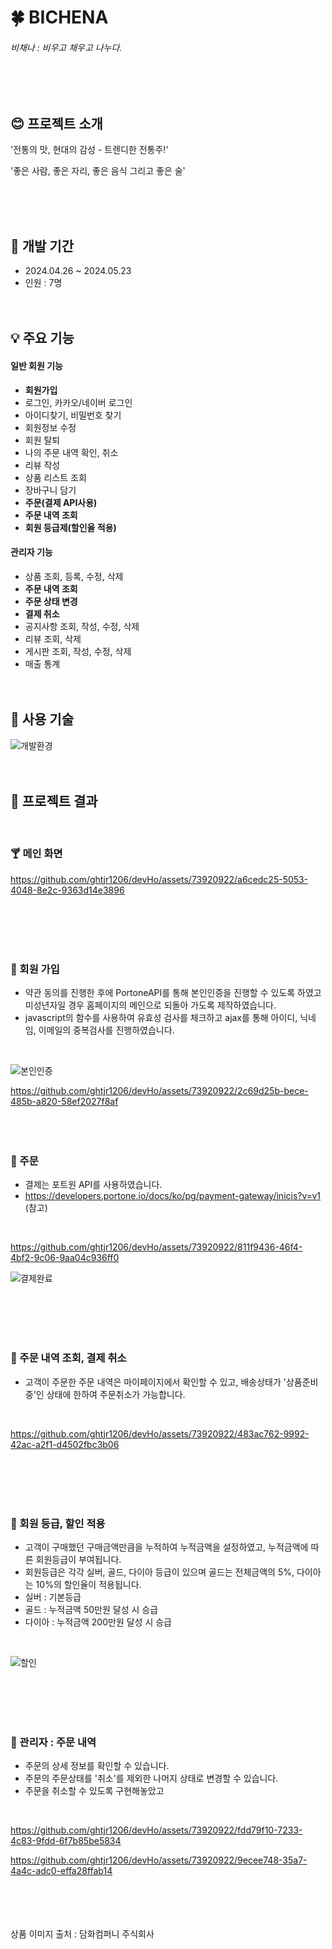# :four_leaf_clover:  BICHENA
###### 비채나 : 비우고 채우고 나누다.
<br><br>
## :blush: 프로젝트 소개 

'전통의 맛, 현대의 감성 - 트렌디한 전통주!'

'좋은 사람, 좋은 자리, 좋은 음식 그리고 좋은 술'
 
<br><br><br>

## :date: 개발 기간
- 2024.04.26 ~ 2024.05.23
- 인원 : 7명
<br><br><br>

## :bulb: 주요 기능
#### 일반 회원 기능
- __회원가입__
- 로그인, 카카오/네이버 로그인
- 아이디찾기, 비밀번호 찾기
- 회원정보 수정
- 회원 탈퇴
- 나의 주문 내역 확인, 취소
- 리뷰 작성
- 상품 리스트 조회
- 장바구니 담기
- __주문(결제 API사용)__
- __주문 내역 조회__
- __회원 등급제(할인율 적용)__
#### 관리자 기능
- 상품 조회, 등록, 수정, 삭제
- __주문 내역 조회__
- __주문 상태 변경__
- __결제 취소__
- 공지사항 조회, 작성, 수정, 삭제
- 리뷰 조회, 삭제
- 게시판 조회, 작성, 수정, 삭제
- 매출 통계
<br><br><br>

## :wrench: 사용 기술
![개발환경](https://github.com/ghtjr1206/devHo/assets/73920922/054d8b57-9730-44c1-bc17-ba14dbf90a78)
<br><br><br>
## :movie_camera: 프로젝트 결과
<br>


### :cocktail: 메인 화면

https://github.com/ghtjr1206/devHo/assets/73920922/a6cedc25-5053-4048-8e2c-9363d14e3896

<br><br><br><br>
### :raising_hand: 회원 가입

- 약관 동의를 진행한 후에 PortoneAPI를 통해 본인인증을 진행할 수 있도록 하였고 미성년자일 경우 홈페이지의 메인으로 되돌아 가도록 제작하였습니다.
- javascript의 함수를 사용하여 유효성 검사를 체크하고 ajax를 통해 아이디, 닉네임, 이메일의 중복검사를 진행하였습니다.
<br>

![본인인증](https://github.com/ghtjr1206/devHo/assets/73920922/f0d1a3b6-699d-450c-b392-36d0e1a65127)

https://github.com/ghtjr1206/devHo/assets/73920922/2c69d25b-bece-485b-a820-58ef2027f8af
<br><br><br><br>
### :money_with_wings: 주문

- 결제는 포트원 API를 사용하였습니다.
- https://developers.portone.io/docs/ko/pg/payment-gateway/inicis?v=v1 (참고)
<br>

https://github.com/ghtjr1206/devHo/assets/73920922/811f9436-46f4-4bf2-9c06-9aa04c936ff0

![결제완료](https://github.com/ghtjr1206/devHo/assets/73920922/6632e85a-3aa0-416a-8b0f-8472f4d66565)

<br><br><br><br>
### :page_with_curl: 주문 내역 조회, 결제 취소

- 고객이 주문한 주문 내역은 마이페이지에서 확인할 수 있고, 배송상태가 '상품준비중'인 상태에 한하여 주문취소가 가능합니다.
<br>

https://github.com/ghtjr1206/devHo/assets/73920922/483ac762-9992-42ac-a2f1-d4502fbc3b06

<br><br><br><br>
### :page_with_curl: 회원 등급, 할인 적용

- 고객이 구매했던 구매금액만큼을 누적하여 누적금액을 설정하였고, 누적금액에 따른 회원등급이 부여됩니다.
- 회원등급은 각각 실버, 골드, 다이아 등급이 있으며 골드는 전체금액의 5%, 다이아는 10%의 할인율이 적용됩니다.
- 실버 : 기본등급
- 골드 : 누적금액 50만원 달성 시 승급
- 다이아 : 누적금액 200만원 달성 시 승급
<br>

![할인](https://github.com/ghtjr1206/devHo/assets/73920922/ccddc58b-0de8-47c0-8076-6eb674795a50)

<br><br><br><br>
### :cookie: 관리자 : 주문 내역

- 주문의 상세 정보를 확인할 수 있습니다.
- 주문의 주문상태를 '취소'를 제외한 나머지 상태로 변경할 수 있습니다.
- 주문을 취소할 수 있도록 구현해놓았고
<br>

https://github.com/ghtjr1206/devHo/assets/73920922/fdd79f10-7233-4c83-9fdd-6f7b85be5834

https://github.com/ghtjr1206/devHo/assets/73920922/9ecee748-35a7-4a4c-adc0-effa28ffab14

<br><br><br><br>
상품 이미지 출처 : 담화컴퍼니 주식회사
